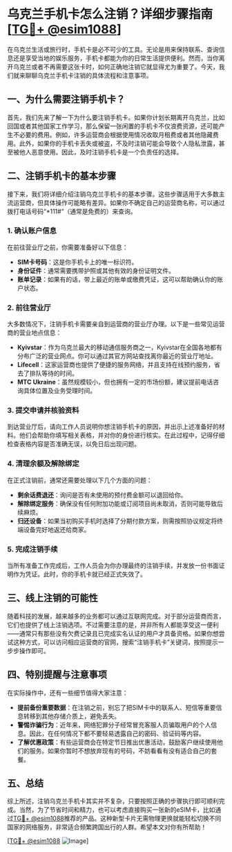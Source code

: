 # 乌克兰手机卡怎么注销？详细步骤指南[[TG💪+ @esim1088](https://t.me/s/esim1088)]

在乌克兰生活或旅行时，手机卡是必不可少的工具。无论是用来保持联系、查询信息还是享受当地的娱乐服务，手机卡都能为你的日常生活提供便利。然而，当你离开乌克兰或者不再需要这张卡时，如何正确地注销它就显得尤为重要了。今天，我们就来聊聊乌克兰手机卡注销的具体流程和注意事项。

## 一、为什么需要注销手机卡？

首先，我们先来了解一下为什么要注销手机卡。如果你计划长期离开乌克兰，比如回国或者其他国家工作学习，那么保留一张闲置的手机卡不仅浪费资源，还可能产生不必要的费用。例如，许多运营商会根据使用情况收取月租费或者其他隐藏费用。此外，如果你的手机卡丢失或被盗，不及时注销可能会导致个人隐私泄露，甚至被他人恶意使用。因此，及时注销手机卡是一个负责任的选择。

## 二、注销手机卡的基本步骤

接下来，我们将详细介绍注销乌克兰手机卡的基本步骤。这些步骤适用于大多数主流运营商，但具体操作可能略有差异。如果你不确定自己的运营商名称，可以通过拨打电话号码“*111#”（通常是免费的）来查询。

### 1. 确认账户信息

在前往营业厅之前，你需要准备好以下信息：

- **SIM卡号码**：这是你手机卡上的唯一标识符。
- **身份证件**：通常需要携带护照或其他有效的身份证明文件。
- **账单记录**：如果有的话，带上最近的账单或缴费凭证，这可以帮助确认你的账户状态。

### 2. 前往营业厅

大多数情况下，注销手机卡需要亲自到运营商的营业厅办理。以下是一些常见运营商的营业地点信息：

- **Kyivstar**：作为乌克兰最大的移动通信服务商之一，Kyivstar在全国各地都有分布广泛的营业网点。你可以通过其官方网站查找离你最近的营业厅地址。
- **Lifecell**：这家运营商也提供了便捷的服务网络，并且支持在线预约服务，省去了排队等待的时间。
- **MTC Ukraine**：虽然规模较小，但也拥有一定的市场份额，建议提前电话咨询具体位置及业务受理时间。

### 3. 提交申请并核验资料

到达营业厅后，请向工作人员说明你想注销手机卡的原因，并出示上述准备好的材料。他们会帮助你填写相关表格，并对你的身份进行核实。在此过程中，记得仔细检查表格内容是否准确无误，以免日后出现问题。

### 4. 清理余额及解除绑定

在正式注销前，通常还需要处理以下几个方面的问题：

- **剩余话费退还**：询问是否有未使用的预付费金额可以退回给你。
- **解除绑定服务**：确保没有任何附加功能或订阅项目尚未取消，否则可能导致后续麻烦。
- **归还设备**：如果当初购买手机时选择了分期付款方案，则需按照协议规定将终端设备完好地返还给商家。

### 5. 完成注销手续

当所有准备工作完成后，工作人员会为你办理最终的注销手续，并发放一份书面证明作为凭证。此时，你的手机卡就已经正式失效了。

## 三、线上注销的可能性

随着科技的发展，越来越多的业务都可以通过互联网完成。对于部分运营商而言，它们也提供了线上注销选项。不过需要注意的是，并非所有人都能享受这一便利——通常只有那些没有欠费记录且已完成实名认证的用户才具备资格。如果你想尝试这种方式，可以访问相应运营商的官网，搜索“注销手机卡”关键词，按照提示一步步操作即可。

## 四、特别提醒与注意事项

在实际操作中，还有一些细节值得大家注意：

- **提前备份重要数据**：在注销之前，别忘了把SIM卡中的联系人、短信等重要信息转移到其他存储介质上，避免丢失。
- **警惕诈骗行为**：近年来，网络犯罪分子经常冒充客服人员骗取用户的个人信息。因此，在任何情况下都不要轻易透露自己的密码、验证码等内容。
- **了解优惠政策**：有些运营商会在特定节日推出优惠活动，鼓励客户继续使用他们的服务。如果你暂时不想放弃现有的号码，不妨看看有没有适合自己的套餐。

## 五、总结

综上所述，注销乌克兰手机卡其实并不复杂，只要按照正确的步骤执行即可顺利完成。当然，为了节省时间和精力，也可以考虑直接购买一张新的eSIM卡，比如通过[TG💪+ @esim1088](https://t.me/s/esim1088)推荐的产品。这种新型卡片无需物理更换就能轻松切换不同国家的网络服务，非常适合频繁跨国出行的人群。希望本文对你有所帮助！

[[TG💪+ @esim1088](https://t.me/s/esim1088) ![Image](https://i.postimg.cc/4NQfJmqS/Snipaste-2025-05-13-00-14-12.png)]